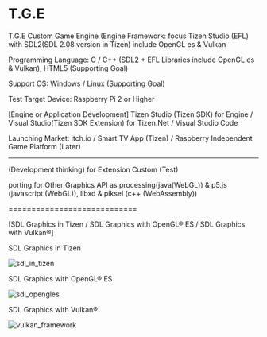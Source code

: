 # T.G.E
T.G.E Custom Game Engine (Engine Framework: focus Tizen Studio (EFL) with SDL2(SDL 2.08 version in Tizen) include OpenGL es & Vulkan

Programming Language: C / C++ (SDL2 + EFL Libraries include OpenGL es & Vulkan), HTML5 (Supporting Goal)

Support OS: Windows / Linux (Supporting Goal)

Test Target Device: Raspberry Pi 2 or Higher

[Engine or Application Development]
Tizen Studio (Tizen SDK) for Engine / Visual Studio(Tizen SDK Extension) for Tizen.Net / Visual Studio Code

Launching Market: itch.io / Smart TV App (Tizen) / Raspberry Independent Game Platform (Later)

---------------------------------

(Development thinking) for Extension Custom (Test)

porting for Other Graphics API as processing(java(WebGL)) & p5.js (javascript (WebGL)), libxd & piksel (c++ (WebAssembly))

============================

[SDL Graphics in Tizen / SDL Graphics with OpenGL® ES / SDL Graphics with Vulkan®]

SDL Graphics in Tizen

![sdl_in_tizen](https://user-images.githubusercontent.com/14072045/218259771-e1c3d4fc-2776-446e-96bd-a97df22ce4d0.png)

SDL Graphics with OpenGL® ES

![sdl_opengles](https://user-images.githubusercontent.com/14072045/218259776-f2301461-8558-43a7-b724-8cb20758cdd7.png)

SDL Graphics with Vulkan®

![vulkan_framework](https://user-images.githubusercontent.com/14072045/218259801-df2c5650-9c93-4730-9447-ab6f1c67fd99.png)
